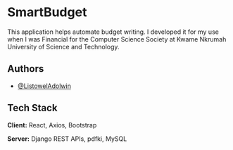 
# SmartBudget
This application helps automate budget writing. I developed it for my use when I was Financial for the Computer Science Society at Kwame Nkrumah University of Science and Technology.


## Authors

- [@ListowelAdolwin](https://www.github.com/ListowelAdolwin)


## Tech Stack

**Client:** React, Axios, Bootstrap

**Server:** Django REST APIs, pdfki, MySQL
